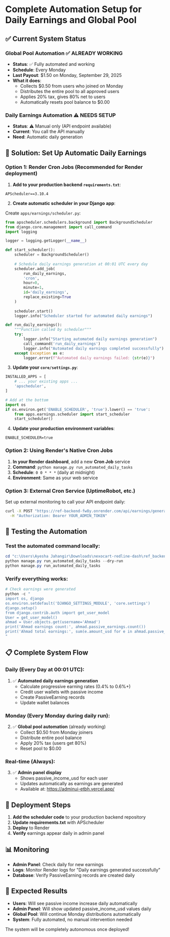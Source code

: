 # Complete Automation Setup for Daily Earnings and Global Pool

## ✅ Current System Status

### Global Pool Automation ✅ ALREADY WORKING
- **Status**: ✅ Fully automated and working
- **Schedule**: Every Monday
- **Last Payout**: $1.50 on Monday, September 29, 2025
- **What it does**:
  - Collects $0.50 from users who joined on Monday
  - Distributes the entire pool to all approved users
  - Applies 20% tax, gives 80% net to users
  - Automatically resets pool balance to $0.00

### Daily Earnings Automation ⚠️ NEEDS SETUP
- **Status**: ⚠️ Manual only (API endpoint available)
- **Current**: You call the API manually
- **Need**: Automatic daily generation

## 🎯 Solution: Set Up Automatic Daily Earnings

### Option 1: Render Cron Jobs (Recommended for Render deployment)

1. **Add to your production backend `requirements.txt`**:
```
APScheduler==3.10.4
```

2. **Create automatic scheduler in your Django app**:

Create `apps/earnings/scheduler.py`:
```python
from apscheduler.schedulers.background import BackgroundScheduler
from django.core.management import call_command
import logging

logger = logging.getLogger(__name__)

def start_scheduler():
    scheduler = BackgroundScheduler()
    
    # Schedule daily earnings generation at 00:01 UTC every day
    scheduler.add_job(
        run_daily_earnings,
        'cron',
        hour=0,
        minute=1,
        id='daily_earnings',
        replace_existing=True
    )
    
    scheduler.start()
    logger.info("Scheduler started for automated daily earnings")

def run_daily_earnings():
    """Function called by scheduler"""
    try:
        logger.info("Starting automated daily earnings generation")
        call_command('run_daily_earnings')
        logger.info("Automated daily earnings completed successfully")
    except Exception as e:
        logger.error(f"Automated daily earnings failed: {str(e)}")
```

3. **Update your `core/settings.py`**:
```python
INSTALLED_APPS = [
    # ... your existing apps ...
    'apscheduler',
]

# Add at the bottom
import os
if os.environ.get('ENABLE_SCHEDULER', 'true').lower() == 'true':
    from apps.earnings.scheduler import start_scheduler
    start_scheduler()
```

4. **Update your production environment variables**:
```
ENABLE_SCHEDULER=true
```

### Option 2: Using Render's Native Cron Jobs

1. **In your Render dashboard**, add a new **Cron Job** service
2. **Command**: `python manage.py run_automated_daily_tasks`
3. **Schedule**: `0 0 * * *` (daily at midnight)
4. **Environment**: Same as your web service

### Option 3: External Cron Service (UptimeRobot, etc.)

Set up external monitoring to call your API endpoint daily:
```bash
curl -X POST "https://ref-backend-fw8y.onrender.com/api/earnings/generate-daily/" \
  -H "Authorization: Bearer YOUR_ADMIN_TOKEN"
```

## 🔧 Testing the Automation

### Test the automated command locally:
```powershell
cd "c:\Users\Ayesha Jahangir\Downloads\nexocart-redline-dash\ref_backend"
python manage.py run_automated_daily_tasks --dry-run
python manage.py run_automated_daily_tasks
```

### Verify everything works:
```powershell
# Check earnings were generated
python -c "
import os, django
os.environ.setdefault('DJANGO_SETTINGS_MODULE', 'core.settings')
django.setup()
from django.contrib.auth import get_user_model
User = get_user_model()
ahmad = User.objects.get(username='Ahmad')
print('Ahmad earnings count:', ahmad.passive_earnings.count())
print('Ahmad total earnings:', sum(e.amount_usd for e in ahmad.passive_earnings.all()))
"
```

## 📋 Complete System Flow

### Daily (Every Day at 00:01 UTC):
1. ✅ **Automated daily earnings generation**
   - Calculate progressive earning rates (0.4% to 0.6%+)
   - Credit user wallets with passive income
   - Create PassiveEarning records
   - Update wallet balances

### Monday (Every Monday during daily run):
2. ✅ **Global pool automation** (already working)
   - Collect $0.50 from Monday joiners
   - Distribute entire pool balance
   - Apply 20% tax (users get 80%)
   - Reset pool to $0.00

### Real-time (Always):
3. ✅ **Admin panel display**
   - Shows passive_income_usd for each user
   - Updates automatically as earnings are generated
   - Available at: https://adminui-etbh.vercel.app/

## 🚀 Deployment Steps

1. **Add the scheduler code** to your production backend repository
2. **Update requirements.txt** with APScheduler
3. **Deploy** to Render
4. **Verify** earnings appear daily in admin panel

## 📊 Monitoring

- **Admin Panel**: Check daily for new earnings
- **Logs**: Monitor Render logs for "Daily earnings generated successfully"
- **Database**: Verify PassiveEarning records are created daily

## 🎉 Expected Results

- **Users**: Will see passive income increase daily automatically
- **Admin Panel**: Will show updated passive_income_usd values daily
- **Global Pool**: Will continue Monday distributions automatically
- **System**: Fully automated, no manual intervention needed

The system will be completely autonomous once deployed!